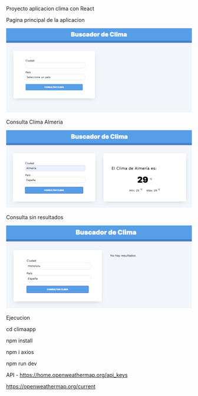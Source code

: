 Proyecto aplicacion clima con React

Pagina principal de la aplicacion

![alt text](/src/img/Principal.png)


Consulta Clima Almeria

![alt text](/src/img/Consulta_clima.png)


Consulta sin resultados

![alt text](/src/img/Consulta_sin_datos.png)






Ejecucion

cd climaapp


npm install


npm i axios


npm run dev





API - https://home.openweathermap.org/api_keys


https://openweathermap.org/current

